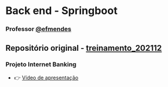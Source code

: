 # Back end - Springboot

### Professor [@efmendes](https://github.com/efmendes)

## Repositório original - [treinamento_202112](https://github.com/efmendes/treinamento_202112)

### Projeto Internet Banking

- :point_right: [Vídeo de apresentação](https://youtu.be/_Z9-UGc_ndY)
